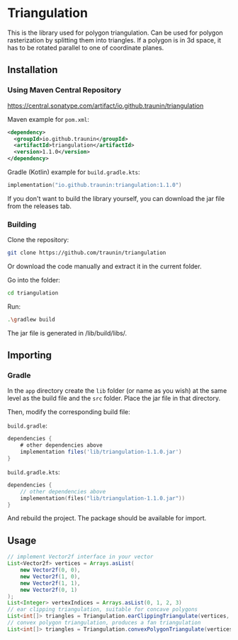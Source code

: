 # Triangulation

This is the library used for polygon triangulation. Can be used for polygon rasterization by splitting them into triangles. If a polygon is in 3d space, it has to be rotated parallel to one of coordinate planes.

## Installation

### Using Maven Central Repository

https://central.sonatype.com/artifact/io.github.traunin/triangulation

Maven example for `pom.xml`:

```xml
<dependency>
  <groupId>io.github.traunin</groupId>
  <artifactId>triangulation</artifactId>
  <version>1.1.0</version>
</dependency>
```

Gradle (Kotlin) example for `build.gradle.kts`:

```kts
implementation("io.github.traunin:triangulation:1.1.0")
```


If you don't want to build the library yourself, you can download the jar file from the releases tab.

### Building

Clone the repository:

```sh
git clone https://github.com/traunin/triangulation
```

Or download the code manually and extract it in the current folder.

Go into the folder:

```sh
cd triangulation
```

Run:

```sh
.\gradlew build
```

The jar file is generated in /lib/build/libs/.


## Importing

### Gradle

In the `app` directory create the `lib` folder (or name as you wish) at the same level as the build file and the `src` folder. Place the jar file in that directory.

Then, modify the corresponding build file:

`build.gradle`:

```groovy
dependencies {
    # other dependencies above
    implementation files('lib/triangulation-1.1.0.jar')
}
```

`build.gradle.kts`:

```kts
dependencies {
    // other dependencies above
    implementation(files("lib/triangulation-1.1.0.jar"))
}
```

And rebuild the project. The package should be available for import.

## Usage

```java
// implement Vector2f interface in your vector
List<Vector2f> vertices = Arrays.asList(
    new Vector2f(0, 0),
    new Vector2f(1, 0),
    new Vector2f(1, 1),
    new Vector2f(0, 1)
);
List<Integer> vertexIndices = Arrays.asList(0, 1, 2, 3)
// ear clipping triangulation, suitable for concave polygons
List<int[]> triangles = Triangulation.earClippingTriangulate(vertices, vertexIndices)
// convex polygon triangulation, produces a fan triangulation
List<int[]> triangles = Triangulation.convexPolygonTriangulate(vertices, vertexIndices)
```
